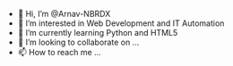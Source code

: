- 👋 Hi, I’m @Arnav-NBRDX
- 👀 I’m interested in Web Development and IT Automation
- 🌱 I’m currently learning Python and HTML5
- 💞️ I’m looking to collaborate on ...
- 📫 How to reach me ...

<!---
Arnav-NBRDX/Arnav-NBRDX is a ✨ special ✨ repository because its `README.md` (this file) appears on your GitHub profile.
You can click the Preview link to take a look at your changes.
--->
